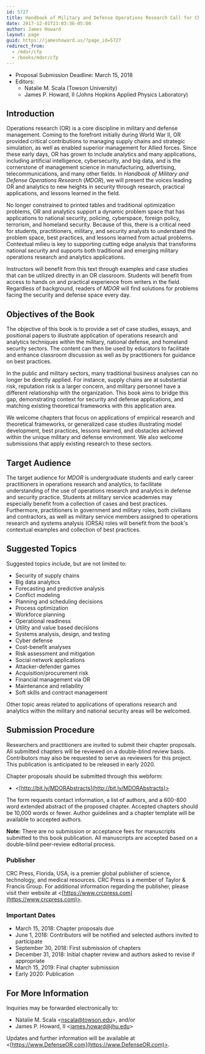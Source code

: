 ```yaml
---
id: 5727
title: Handbook of Military and Defense Operations Research Call for Chapter Proposals
date: 2017-12-01T23:03:36-05:00
author: James Howard
layout: page
guid: https://jameshoward.us/?page_id=5727
redirect_from:
  - /mdor/cfp
  - /books/mdor/cfp
---
```


*   Proposal Submission Deadline: March 15, 2018
*   Editors:
    *   Natalie M. Scala (Towson University)
    *   James P. Howard, II (Johns Hopkins Applied Physics Laboratory)

## Introduction

Operations research (OR) is a core discipline in military and defense
management. Coming to the forefront initially during World War II,
OR provided critical contributions to managing supply chains and
strategic simulation, as well as enabled superior management for
Allied forces. Since these early days, OR has grown to include
analytics and many applications, including artificial intelligence,
cybersecurity, and big data, and is the cornerstone of management
science in manufacturing, advertising, telecommunications, and many
other fields. In _Handbook of Military and Defense Operations
Research_ (_MDOR_), we will present the voices leading OR and
analytics to new heights in security through research, practical
applications, and lessons learned in the field.

No longer constrained to printed tables and traditional optimization
problems, OR and analytics support a dynamic problem space that has
applications to national security, policing, cyberspace, foreign
policy, terrorism, and homeland security. Because of this, there
is a critical need for students, practitioners, military, and
security analysts to understand the problem space, best practices,
and lessons learned from actual problems. Contextual milieu is key
to supporting cutting edge analysis that transforms national security
and supports both traditional and emerging military operations
research and analytics applications.

Instructors will benefit from this text through examples and case
studies that can be utilized directly in an OR classroom. Students
will benefit from access to hands on and practical experience from
writers in the field. Regardless of background, readers of _MDOR_
will find solutions for problems facing the security and defense
space every day.

## Objectives of the Book

The objective of this book is to provide a set of case studies,
essays, and positional papers to illustrate application of operations
research and analytics techniques within the military, national
defense, and homeland security sectors. The content can then be
used by educators to facilitate and enhance classroom discussion
as well as by practitioners for guidance on best practices.

In the public and military sectors, many traditional business
analyses can no longer be directly applied. For instance, supply
chains are at substantial risk, reputation risk is a larger concern,
and military personnel have a different relationship with the
organization. This book aims to bridge this gap, demonstrating
context for security and defense applications, and matching existing
theoretical frameworks with this application area.

We welcome chapters that focus on applications of empirical research
and theoretical frameworks, or generalized case studies illustrating
model development, best practices, lessons learned, and obstacles
achieved within the unique military and defense environment. We
also welcome submissions that apply existing research to these
sectors.

## Target Audience

The target audience for _MDOR_ is undergraduate students and early
career practitioners in operations research and analytics, to
facilitate understanding of the use of operations research and
analytics in defense and security practice. Students at military
service academies may especially benefit from a collection of cases
and best practices. Furthermore, practitioners in government and
military roles, both civilians and contractors, as well as military
service members assigned to operations research and systems analysis
(ORSA) roles will benefit from the book's contextual examples and
collection of best practices.

## Suggested Topics

Suggested topics include, but are not limited to:

*   Security of supply chains
*   Big data analytics
*   Forecasting and predictive analysis
*   Conflict modeling
*   Planning and scheduling decisions
*   Process optimization
*   Workforce planning
*   Operational readiness
*   Utility and value based decisions
*   Systems analysis, design, and testing
*   Cyber defense
*   Cost-benefit analyses
*   Risk assessment and mitigation
*   Social network applications
*   Attacker-defender games
*   Acquisition/procurement risk
*   Financial management via OR
*   Maintenance and reliability
*   Soft skills and contract management

Other topic areas related to applications of operations research
and analytics within the military and national security areas will
be welcomed.

## Submission Procedure

Researchers and practitioners are invited to submit their chapter
proposals. All submitted chapters will be reviewed on a double-blind
review basis. Contributors may also be requested to serve as reviewers
for this project. This publication is anticipated to be released
in early 2020.

Chapter proposals should be submitted through this webform:

*   <[http://bit.ly/MDORAbstracts](http://bit.ly/MDORAbstracts)>

The form requests contact information, a list of authors, and a
600-800 word extended abstract of the proposed chapter. Accepted
chapters should be 10,000 words or fewer. Author guidelines and a
chapter template will be available to accepted authors.

**Note:** There are no submission or acceptance fees for manuscripts
submitted to this book publication. All manuscripts are accepted
based on a double-blind peer-review editorial process.

### Publisher

CRC Press, Florida, USA, is a premier global publisher of science,
technology, and medical resources. CRC Press is a member of Taylor
& Francis Group. For additional information regarding the publisher,
please visit their website at
<[https://www.crcpress.com](https://www.crcpress.com)>.


### Important Dates

*   March 15, 2018: Chapter proposals due
*   June 1, 2018: Contributors will be notified and selected authors invited to participate
*   September 30, 2018: First submission of chapters
*   December 31, 2018: Initial chapter review and authors asked to revise if appropriate
*   March 15, 2019: Final chapter submission
*   Early 2020: Publication

## For More Information

Inquiries may be forwarded electronically to:

*   Natalie M. Scala <[nscala@towson.edu](mailto:nscala@towson.edu)>, and/or
*   James P. Howard, II <[james.howard@jhu.edu](mailto:james.howard@jhu.edu)>

Updates and further information will be available at
<[https://www.DefenseOR.com](https://www.DefenseOR.com)>.
